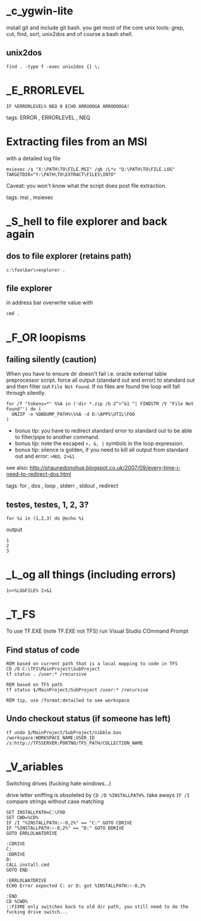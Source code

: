 # _c_ygwin-lite

install git and include git bash. you get most of the core unix tools: grep, cut, find, sort, unix2dos and of course a bash shell.

## unix2dos

```
find . -type f -exec unix2dos {} \;
```

# _E_RRORLEVEL

```IF %ERRORLEVEL% NEQ 0 ECHO ARROOOGA ARROOOOGA!```

tags: ERROR , ERRORLEVEL , NEQ

# Extracting files from an MSI 

with a detailed log file 

```msiexec /a "X:\PATH\TO\FILE.MSI" /qb /L*v "Q:\PATH\TO\FILE.LOG" TARGETDIR="Y:\PATH\TO\EXTRACT\FILES\INTO"```

Caveat: you won't know what the script does post file extraction.

tags: msi , msiexec

# _S_hell to file explorer and back again

## dos to file explorer (retains path)

```c:\foo\bar\>explorer .```

## file explorer

in address bar overwrite value with

```cmd .```

# _F_OR loopisms

## failing silently (caution)
When you have to ensure dir doesn't fail i.e. oracle external table preprocessor script.  force all output (standard out and error) to standard out and then filter out ```File Not Found```. If no files are found the loop will fall through silently.

```batch
for /f "tokens=*" %%A in ('dir *.zip /b 2^>^&1 ^| FINDSTR /V "File Not Found"') do (
  UNZIP -o %DBDUMP_PATH%\%%A -d D:\APPS\UTIL\FOO
)
```

- bonus tip: you have to redirect standard error to standard out to be able to filter/pipe to another command.
- bonus tip: note the escaped `>, &, |` symbols in the loop expression.
- bonus tip: silence is golden, if you need to kill all output from standard out and error: ```>NUL 2>&1```

see also: http://shaunedonohue.blogspot.co.uk/2007/09/every-time-i-need-to-redirect-dos.html

tags: for , dos , loop , stderr , stdout , redirect

## testes, testes, 1, 2, 3?

```batch
for %i in (1,2,3) do @echo %i
```

output

```
1
2
3
```

# _L_og all things (including errors)

`1>>%LOGFILE% 2>&1`

# _T_FS

To use TF.EXE (note TF.EXE not TFS) run Visual Studio COmmand Prompt

## Find status of code

```
REM based on current path that is a local mapping to code in TFS
CD /D C:\TFS\MainProject\SubProject
tf status . /user:* /recursive

REM based on TFS path
tf status $/MainProject/SubProject /user:* /recursive

REM tip, use /format:detailed to see workspace
```

## Undo checkout status (if someone has left)

```
tf undo $/MainProject/SubProject/nibble.bas /workspace:WORKSPACE_NAME;USER_ID /s:http://TFSSERVER:PORTNO/TFS_PATH/COLLECTION_NAME
```


# _V_ariables

Switching drives (fucking hate windows...)

drive letter sniffing is obsoleted by `CD /D %INSTALLPATH%`. take aways `IF /I` compare strings without case matching

```batch
SET INSTALLPATH=C:\FOO
SET CWD=%CD%
IF /I "%INSTALLPATH:~-0,2%" == "C:" GOTO CDRIVE
IF "%INSTALLPATH:~-0,2%" == "D:" GOTO DDRIVE
GOTO ERRLOLWATDRIVE

:CDRIVE
C:
:DDRIVE
D:
CALL install.cmd
GOTO END

:ERRLOLWATDRIVE
ECHO Error expected C: or D: got %INSTALLPATH:~-0,2%

:END
CD %CWD%
::FIXME only switches back to old dir path, you still need to do the fucking drive switch...
```


